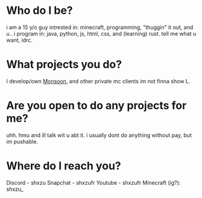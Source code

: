 # Who do I be?
i am a 15 y/o guy intrested in: minecraft, programming, "thuggin" it out, and u..
i program in: java, python, js, html, css, and (learning) rust.
tell me what u want, idrc.
# What projects you do?
I develop/own [Monsoon](https://monsoon.wtf), and other private mc clients im not finna show L.
# Are you open to do any projects for me?
uhh. hmu and ill talk wit u abt it. i usually dont do anything without pay, but im pushable.
# Where do I reach you?
Discord - shxzu
Snapchat - shxzufr
Youtube - shxzufr
Minecraft (ig?): shxzu_
